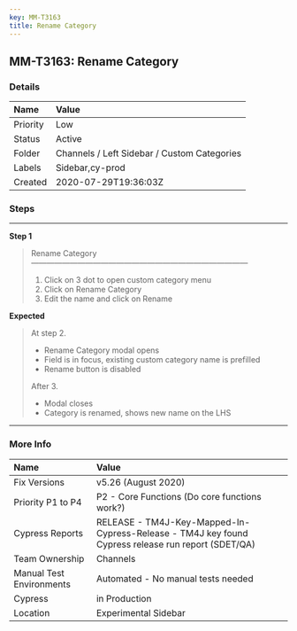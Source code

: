```yaml
---
key: MM-T3163
title: Rename Category
---
```


## MM-T3163: Rename Category

### Details

| Name     | Value                                       |
| :------- | :------------------------------------------ |
| Priority | Low                                         |
| Status   | Active                                      |
| Folder   | Channels / Left Sidebar / Custom Categories |
| Labels   | Sidebar,cy-prod                             |
| Created  | 2020-07-29T19:36:03Z                        |

### Steps

<hr/>

**Step 1**

> <article>Rename Category<br>————————————————————————————<ol><li>Click on 3 dot to open custom category menu</li><li>Click on Rename Category</li><li>Edit the name and click on Rename</li></ol></article>

**Expected**

> <article>At step 2. <ul><li>Rename Category modal opens</li><li>Field is in focus, existing custom category name is prefilled</li><li>Rename button is disabled</li></ul>After 3.<ul><li>Modal closes</li><li>Category is renamed, shows new name on the LHS</li></ul></article>

<hr/>

### More Info

| Name                     | Value                                                                                              |
| :----------------------- | :------------------------------------------------------------------------------------------------- |
| Fix Versions             | v5.26 (August 2020)                                                                                |
| Priority P1 to P4        | P2 - Core Functions (Do core functions work?)                                                      |
| Cypress Reports          | RELEASE - TM4J-Key-Mapped-In-Cypress-Release - TM4J key found Cypress release run report (SDET/QA) |
| Team Ownership           | Channels                                                                                           |
| Manual Test Environments | Automated - No manual tests needed                                                                 |
| Cypress                  | in Production                                                                                      |
| Location                 | Experimental Sidebar                                                                               |
